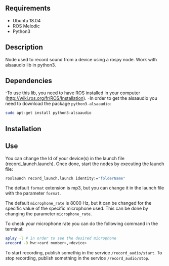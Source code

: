 ## Requirements

- Ubuntu 18.04
- ROS Melodic
- Python3

## Description 

Node used to record sound from a device using a rospy node. Work with alsaaudio lib in python3.

## Dependencies

-To use this lib, you need to have ROS installed in your computer (http://wiki.ros.org/fr/ROS/Installation).
-In order to get the alsaaudio you need to download the package ```python3-alsaaudio```:
 ```bash
 sudo apt-get install python3-alsaaudio
 ```

## Installation



## Use 

You can change the Id of your device(s) in the launch file (record_launch.launch). Once done, start the nodes by executing the launch file:
```bash
roslaunch record_launch.launch identity:="folderName"
```
The default ```format``` extension is mp3, but you can change it in the launch file with the parameter ```format```.

The default ```microphone_rate``` is 8000 Hz, but it can be changed for the specific value of the specific microphone used. This can be done by changing the parameter ```microphone_rate```.

To check your microphone rate you can do the following command in the terminal:

 ```bash
 aplay -l # in order to see the desired microphone
 arecord -D hw:<card number>,<device>
 ```


To start recording, publish somethig in the service ```/record_audio/start```.
To stop recording, publish something in the service ```/record_audio/stop```.
